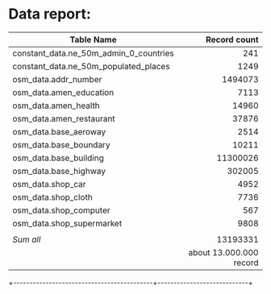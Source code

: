 # Data report:




| Table Name                                | Record count               |
| ----------------------------------------- |  ------------------------: |
| constant_data.ne_50m_admin_0_countries    | 241                        |
| constant_data.ne_50m_populated_places     | 1249                       |
| osm_data.addr_number                      | 1494073                    |
| osm_data.amen_education                   | 7113                       |
| osm_data.amen_health                      | 14960                      |
| osm_data.amen_restaurant                  | 37876                      |
| osm_data.base_aeroway                     | 2514                       |
| osm_data.base_boundary                    | 10211                      |
| osm_data.base_building                    | 11300026                   |
| osm_data.base_highway                     | 302005                     |
| osm_data.shop_car                         | 4952                       |
| osm_data.shop_cloth                       | 7736                       |
| osm_data.shop_computer                    | 567                        |
| osm_data.shop_supermarket                 | 9808                       |
|                                           |                            | 
| *Sum all*                                 | 13193331                   |
|                                           | about 13.000.000 record    |
+-------------------------------------------+----------------------------+

